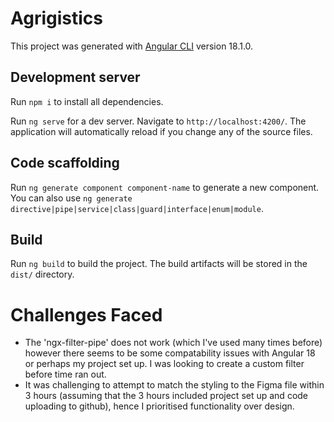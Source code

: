 # Agrigistics

This project was generated with [Angular CLI](https://github.com/angular/angular-cli) version 18.1.0.

## Development server

Run `npm i` to install all dependencies.

Run `ng serve` for a dev server. Navigate to `http://localhost:4200/`. The application will automatically reload if you change any of the source files.

## Code scaffolding

Run `ng generate component component-name` to generate a new component. You can also use `ng generate directive|pipe|service|class|guard|interface|enum|module`.

## Build

Run `ng build` to build the project. The build artifacts will be stored in the `dist/` directory.


# Challenges Faced

- The 'ngx-filter-pipe' does not work (which I've used many times before) however there seems to be some compatability issues with Angular 18 or perhaps my project set up. I was looking to create a custom filter before time ran out.
- It was challenging to attempt to match the styling to the Figma file within 3 hours (assuming that the 3 hours included project set up and code uploading to github), hence I prioritised functionality over design.

